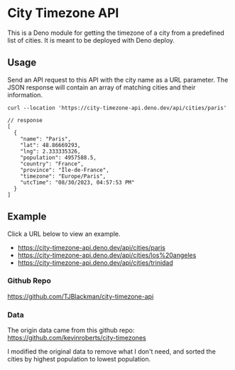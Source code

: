 # City Timezone API

This is a Deno module for getting the timezone of a city from a predefined list of cities. It is meant to be deployed with Deno deploy.

## Usage

Send an API request to this API with the city name as a URL parameter. The JSON response will contain an array of matching cities and their information.

```
curl --location 'https://city-timezone-api.deno.dev/api/cities/paris'

// response
[
  {
    "name": "Paris",
    "lat": 48.86669293,
    "lng": 2.333335326,
    "population": 4957588.5,
    "country": "France",
    "province": "Île-de-France",
    "timezone": "Europe/Paris",
    "utcTime": "08/30/2023, 04:57:53 PM"
  }
]
```

## Example

Click a URL below to view an example.

- https://city-timezone-api.deno.dev/api/cities/paris
- https://city-timezone-api.deno.dev/api/cities/los%20angeles
- https://city-timezone-api.deno.dev/api/cities/trinidad

### Github Repo

https://github.com/TJBlackman/city-timezone-api

### Data

The origin data came from this github repo: https://github.com/kevinroberts/city-timezones

I modified the original data to remove what I don't need, and sorted the cities by highest population to lowest population.
